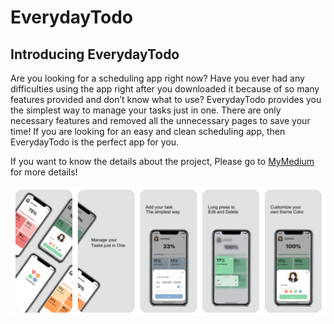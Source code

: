 # EverydayTodo

## Introducing EverydayTodo

Are you looking for a scheduling app right now? Have you ever had any difficulties using the app right after you downloaded it because of so many features provided and don’t know what to use? EverydayTodo provides you the simplest way to manage your tasks just in one.
There are only necessary features and removed all the unnecessary pages to save your time!
If you are looking for an easy and clean scheduling app, then EverydayTodo is the perfect app for you.


If you want to know the details about the project, Please go to [MyMedium](https://medium.com/doyeona/simple-todo-app-everydaytodo-in-swift-de538a60a142 ) for more details! 

 ![grab-landing-page](https://github.com/doyeon326/EverydayTodo/blob/main/Images/screenshot/new.png)
